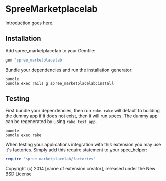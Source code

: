 SpreeMarketplacelab
===================

Introduction goes here.

Installation
------------

Add spree_marketplacelab to your Gemfile:

```ruby
gem 'spree_marketplacelab'
```

Bundle your dependencies and run the installation generator:

```shell
bundle
bundle exec rails g spree_marketplacelab:install
```

Testing
-------

First bundle your dependencies, then run `rake`. `rake` will default to building the dummy app if it does not exist, then it will run specs. The dummy app can be regenerated by using `rake test_app`.

```shell
bundle
bundle exec rake
```

When testing your applications integration with this extension you may use it's factories.
Simply add this require statement to your spec_helper:

```ruby
require 'spree_marketplacelab/factories'
```

Copyright (c) 2014 [name of extension creator], released under the New BSD License
